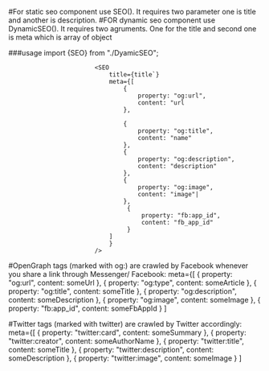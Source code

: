 #For static seo component use SEO(). It requires  two parameter one is title and another is description.
#FOR dynamic seo component use DynamicSEO(). It requires two agruments. One for the title and second one is meta which is array of object

###usage
import {SEO} from "./DyamicSEO";

                            <SEO
                                title={title`}
                                meta={[
                                    {
                                        property: "og:url",
                                        content: "url
                                    },

                                    {
                                        property: "og:title",
                                        content: "name"
                                    },
                                    {
                                        property: "og:description",
                                        content: "description"
                                    },
                                    {
                                        property: "og:image",
                                        content: "image"|
                                    },
                                     {
                                         property: "fb:app_id",
                                         content: "fb_app_id"
                                     }
                                ]
                                }
                            />



#OpenGraph tags (marked with og:) are crawled by Facebook whenever you share a link through Messenger/ Facebook:
meta={[
        {
          property: "og:url",
          content: someUrl
        },
        {
          property: "og:type",
          content: someArticle
        },
        {
          property: "og:title",
          content: someTitle
        },
        {
          property: "og:description",
          content: someDescription
        },
        {
          property: "og:image",
          content: someImage
        },
        {
          property: "fb:app_id",
          content: someFbAppId
        }
]

#Twitter tags (marked with twitter) are crawled by Twitter accordingly:
meta={[
        {
          property: "twitter:card",
          content: someSummary
        },
        {
          property: "twitter:creator",
          content: someAuthorName
        },
        {
          property: "twitter:title",
          content: someTitle
        },
        {
          property: "twitter:description",
          content: someDescription
        },
        {
          property: "twitter:image",
          content: someImage
        }
]
